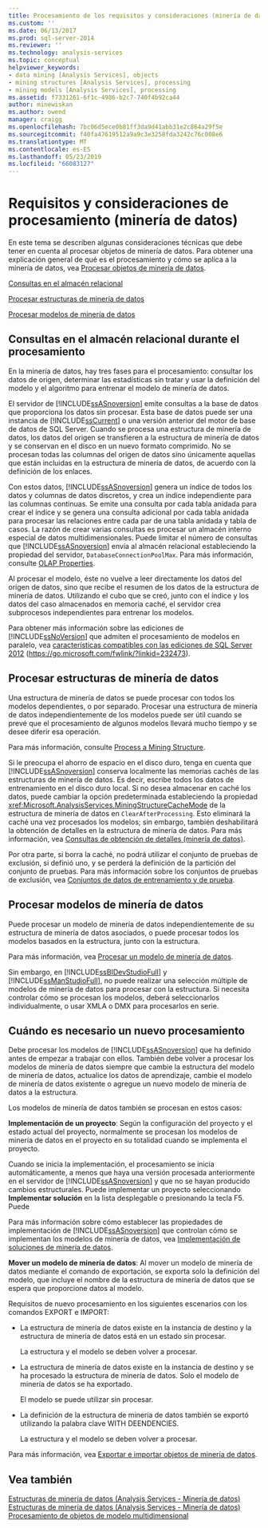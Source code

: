 ```yaml
---
title: Procesamiento de los requisitos y consideraciones (minería de datos) | Microsoft Docs
ms.custom: ''
ms.date: 06/13/2017
ms.prod: sql-server-2014
ms.reviewer: ''
ms.technology: analysis-services
ms.topic: conceptual
helpviewer_keywords:
- data mining [Analysis Services], objects
- mining structures [Analysis Services], processing
- mining models [Analysis Services], processing
ms.assetid: f7331261-6f1c-4986-b2c7-740f4b92ca44
author: minewiskan
ms.author: owend
manager: craigg
ms.openlocfilehash: 7bc06d5ece0b81ff3da9d41abb31e2c864a29f5e
ms.sourcegitcommit: f40fa47619512a9a9c3e3258fda3242c76c008e6
ms.translationtype: MT
ms.contentlocale: es-ES
ms.lasthandoff: 05/23/2019
ms.locfileid: "66083127"
---
```

# <a name="processing-requirements-and-considerations-data-mining"></a>Requisitos y consideraciones de procesamiento (minería de datos)
  En este tema se describen algunas consideraciones técnicas que debe tener en cuenta al procesar objetos de minería de datos. Para obtener una explicación general de qué es el procesamiento y cómo se aplica a la minería de datos, vea [Procesar objetos de minería de datos](processing-data-mining-objects.md).  
  
 [Consultas en el almacén relacional](#bkmk_QueryReqs)  
  
 [Procesar estructuras de minería de datos](#bkmk_ProcessStructures)  
  
 [Procesar modelos de minería de datos](#bkmk_ProcessModels)  
  
##  <a name="bkmk_QueryReqs"></a> Consultas en el almacén relacional durante el procesamiento  
 En la minería de datos, hay tres fases para el procesamiento: consultar los datos de origen, determinar las estadísticas sin tratar y usar la definición del modelo y el algoritmo para entrenar el modelo de minería de datos.  
  
 El servidor de [!INCLUDE[ssASnoversion](../../includes/ssasnoversion-md.md)] emite consultas a la base de datos que proporciona los datos sin procesar. Esta base de datos puede ser una instancia de [!INCLUDE[ssCurrent](../../includes/sscurrent-md.md)] o una versión anterior del motor de base de datos de SQL Server. Cuando se procesa una estructura de minería de datos, los datos del origen se transfieren a la estructura de minería de datos y se conservan en el disco en un nuevo formato comprimido. No se procesan todas las columnas del origen de datos sino únicamente aquellas que están incluidas en la estructura de minería de datos, de acuerdo con la definición de los enlaces.  
  
 Con estos datos, [!INCLUDE[ssASnoversion](../../includes/ssasnoversion-md.md)] genera un índice de todos los datos y columnas de datos discretos, y crea un índice independiente para las columnas continuas. Se emite una consulta por cada tabla anidada para crear el índice y se genera una consulta adicional por cada tabla anidada para procesar las relaciones entre cada par de una tabla anidada y tabla de casos. La razón de crear varias consultas es procesar un almacén interno especial de datos multidimensionales. Puede limitar el número de consultas que [!INCLUDE[ssASnoversion](../../includes/ssasnoversion-md.md)] envía al almacén relacional estableciendo la propiedad del servidor, `DatabaseConnectionPoolMax`. Para más información, consulte [OLAP Properties](../server-properties/olap-properties.md).  
  
 Al procesar el modelo, éste no vuelve a leer directamente los datos del origen de datos, sino que recibe el resumen de los datos de la estructura de minería de datos. Utilizando el cubo que se creó, junto con el índice y los datos del caso almacenados en memoria caché, el servidor crea subprocesos independientes para entrenar los modelos.  
  
 Para obtener más información sobre las ediciones de [!INCLUDE[ssNoVersion](../../includes/ssnoversion-md.md)] que admiten el procesamiento de modelos en paralelo, vea [características compatibles con las ediciones de SQL Server 2012](https://go.microsoft.com/fwlink/?linkid=232473) (https://go.microsoft.com/fwlink/?linkid=232473).  
  
##  <a name="bkmk_ProcessStructures"></a> Procesar estructuras de minería de datos  
 Una estructura de minería de datos se puede procesar con todos los modelos dependientes, o por separado. Procesar una estructura de minería de datos independientemente de los modelos puede ser útil cuando se prevé que el procesamiento de algunos modelos llevará mucho tiempo y se desee diferir esa operación.  
  
 Para más información, consulte [Process a Mining Structure](process-a-mining-structure.md).  
  
 Si le preocupa el ahorro de espacio en el disco duro, tenga en cuenta que [!INCLUDE[ssASnoversion](../../includes/ssasnoversion-md.md)] conserva localmente las memorias cachés de las estructuras de minería de datos. Es decir, escribe todos los datos de entrenamiento en el disco duro local. Si no desea almacenar en caché los datos, puede cambiar la opción predeterminada estableciendo la propiedad <xref:Microsoft.AnalysisServices.MiningStructureCacheMode> de la estructura de minería de datos en `ClearAfterProcessing`. Esto eliminará la caché una vez procesados los modelos; sin embargo, también deshabilitará la obtención de detalles en la estructura de minería de datos. Para más información, vea [Consultas de obtención de detalles &#40;minería de datos&#41;](drillthrough-queries-data-mining.md).  
  
 Por otra parte, si borra la caché, no podrá utilizar el conjunto de pruebas de exclusión, si definió uno, y se perderá la definición de la partición del conjunto de pruebas. Para más información sobre los conjuntos de pruebas de exclusión, vea [Conjuntos de datos de entrenamiento y de prueba](training-and-testing-data-sets.md).  
  
##  <a name="bkmk_ProcessModels"></a> Procesar modelos de minería de datos  
 Puede procesar un modelo de minería de datos independientemente de su estructura de minería de datos asociados, o puede procesar todos los modelos basados en la estructura, junto con la estructura.  
  
 Para más información, vea [Procesar un modelo de minería de datos](process-a-mining-model.md).  
  
 Sin embargo, en [!INCLUDE[ssBIDevStudioFull](../../includes/ssbidevstudiofull-md.md)] y [!INCLUDE[ssManStudioFull](../../includes/ssmanstudiofull-md.md)], no puede realizar una selección múltiple de modelos de minería de datos para procesar con la estructura. Si necesita controlar cómo se procesan los modelos, deberá seleccionarlos individualmente, o usar XMLA o DMX para procesarlos en serie.  
  
## <a name="when-reprocessing-is-required"></a>Cuándo es necesario un nuevo procesamiento  
 Debe procesar los modelos de [!INCLUDE[ssASnoversion](../../includes/ssasnoversion-md.md)] que ha definido antes de empezar a trabajar con ellos. También debe volver a procesar los modelos de minería de datos siempre que cambie la estructura del modelo de minería de datos, actualice los datos de aprendizaje, cambie el modelo de minería de datos existente o agregue un nuevo modelo de minería de datos a la estructura.  
  
 Los modelos de minería de datos también se procesan en estos casos:  
  
 **Implementación de un proyecto**: Según la configuración del proyecto y el estado actual del proyecto, normalmente se procesan los modelos de minería de datos en el proyecto en su totalidad cuando se implementa el proyecto.  
  
 Cuando se inicia la implementación, el procesamiento se inicia automáticamente, a menos que haya una versión procesada anteriormente en el servidor de [!INCLUDE[ssASnoversion](../../includes/ssasnoversion-md.md)] y que no se hayan producido cambios estructurales. Puede implementar un proyecto seleccionando **Implementar solución** en la lista desplegable o presionando la tecla F5. Puede  
  
 Para más información sobre cómo establecer las propiedades de implementación de [!INCLUDE[ssASnoversion](../../includes/ssasnoversion-md.md)] que controlan cómo se implementan los modelos de minería de datos, vea [Implementación de soluciones de minería de datos](deployment-of-data-mining-solutions.md).  
  
 **Mover un modelo de minería de datos**: Al mover un modelo de minería de datos mediante el comando de exportación, se exporta solo la definición del modelo, que incluye el nombre de la estructura de minería de datos que se espera que proporcione datos al modelo.  
  
 Requisitos de nuevo procesamiento en los siguientes escenarios con los comandos EXPORT e IMPORT:  
  
-   La estructura de minería de datos existe en la instancia de destino y la estructura de minería de datos está en un estado sin procesar.  
  
     La estructura y el modelo se deben volver a procesar.  
  
-   La estructura de minería de datos existe en la instancia de destino y se ha procesado la estructura de minería de datos. Solo el modelo de minería de datos se ha exportado.  
  
     El modelo se puede utilizar sin procesar.  
  
-   La definición de la estructura de minería de datos también se exportó utilizando la palabra clave WITH DEENDENCIES.  
  
     La estructura y el modelo se deben volver a procesar.  
  
 Para más información, vea [Exportar e importar objetos de minería de datos](export-and-import-data-mining-objects.md).  
  
## <a name="see-also"></a>Vea también  
 [Estructuras de minería de datos &#40;Analysis Services - Minería de datos&#41;](mining-structures-analysis-services-data-mining.md)   
 [Estructuras de minería de datos &#40;Analysis Services - Minería de datos&#41;](mining-structures-analysis-services-data-mining.md)   
 [Procesamiento de objetos de modelo multidimensional](../multidimensional-models/processing-a-multidimensional-model-analysis-services.md)  
  
  

